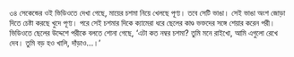 ৩৪ সেকেন্ডের ওই ভিডিওতে দেখা গেছে, মায়ের চশমা নিয়ে খেলছে পূণ্য। তবে সেটি ভাঙা। সেই ভাঙা অংশ জোড়া দিতে চেষ্টা করছে খুদে পূণ্য। পরে সেই চশমার দিকে ক্যামেরা ধরে ছেলের কাণ্ড ভক্তদের সঙ্গে শেয়ার করেন পরী। ভিডিওতে ছেলের উদ্দেশে পরীকে বলতে শোনা গেছে, ‘এটা কত নম্বর চশমা? তুমি মনে রাইখো, আমি এগুলো রেখে দেব। তুমি বড় হও খালি, দাঁড়াও...।’
